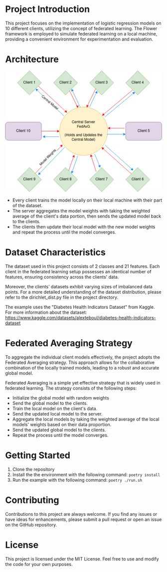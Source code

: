 # Project Introduction

This project focuses on the implementation of logistic regression models on 10 different clients, utilizing the concept of federated learning. The Flower framework is employed to simulate federated learning on a local machine, providing a convenient environment for experimentation and evaluation.

# Architecture 

![architecture](images/FLMedicineDiabetes.png)

- Every client trains the model locally on their local machine with their part of the dataset. 
- The server aggregates the model weights with taking the weighted average of the client's data portion, then sends the updated model back to the clients.
- The clients then update their local model with the new model weights and repeat the process until the model converges.
# Dataset Characteristics

The dataset used in this project consists of 2 classes and 21 features. Each client in the federated learning setup possesses an identical number of features, ensuring consistency across the clients' data.

Moreover, the clients' datasets exhibit varying sizes of imbalanced data points. For a more detailed understanding of the dataset distribution, please refer to the dirichlet_dist.py file in the project directory.

The example uses the "Diabetes Health Indicators Dataset" from Kaggle. 
For more information about the dataset:
https://www.kaggle.com/datasets/alexteboul/diabetes-health-indicators-dataset
# Federated Averaging Strategy

To aggregate the individual client models effectively, the project adopts the Federated Averaging strategy. This approach allows for the collaborative combination of the locally trained models, leading to a robust and accurate global model.

Federated Averaging is a simple yet effective strategy that is widely used in federated learning. The strategy consists of the following steps:
- Initialize the global model with random weights
- Send the global model to the clients.
- Train the local model on the client's data.
- Send the updated local model to the server.
- Aggregate the local models by taking the weighted average of the local models' weights based on their data proportion.
- Send the updated global model to the clients.
- Repeat the process until the model converges.

# Getting Started 
1. Clone the repository
2. Install the the environment with the following command: 
`poetry install `
3. Run the example with the following command: 
`poetry ./run.sh`


# Contributing

Contributions to this project are always welcome. If you find any issues or have ideas for enhancements, please submit a pull request or open an issue on the GitHub repository.
# License

This project is licensed under the MIT License. Feel free to use and modify the code for your own purposes.